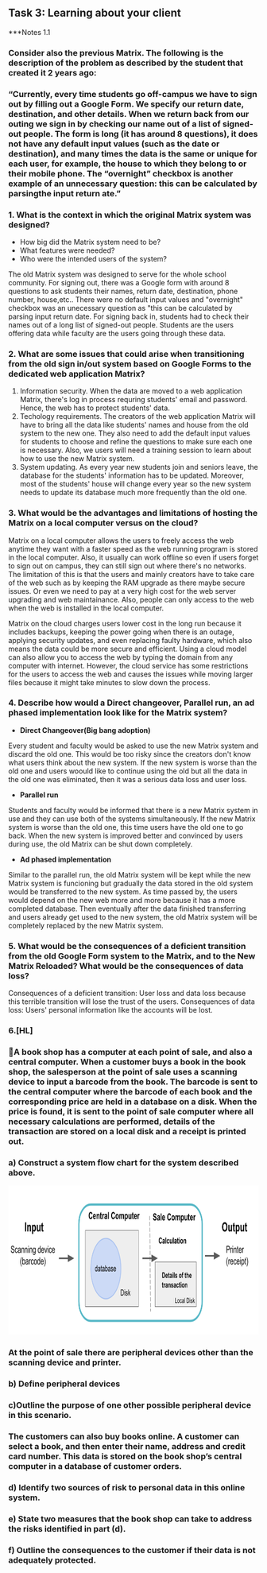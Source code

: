 ## Task 3: Learning about your client
***Notes 1.1
### Consider also the previous Matrix. The following is the description of the problem as described by the student that created it 2 years ago:

### “Currently, every time students go off-campus we have to sign out by filling out a Google Form. We specify our return date, destination, and other details. When we return back from our outing we sign in by checking our name out of a list of  signed-out people. The form is long (it has around 8 questions), it does not have any default input values (such as the date or destination), and many times the data is the same or unique for each user, for example, the house to which they belong to or their mobile phone. The “overnight” checkbox is another example of an unnecessary question: this can be calculated by parsingthe input return ate.”

### 1. What is the context in which the original Matrix system was designed?
  * How big did the Matrix system need to be? 
  * What features were needed?
  * Who were the intended users of the system?

The old Matrix system was designed to serve for the whole school community. For signing out, there was a Google form with around 8 questions to ask students their 
names, return date, destination, phone number, house,etc.. There were no default input values and "overnight" checkbox was an unecessary question as "this can be 
calculated by parsing input return date. For signing back in, students had to check their names out of a long list of signed-out people. Students are the users 
offering data while faculty are the users going through these data.

### 2. What are some issues that could arise when transitioning from the old sign in/out system based on Google Forms to the dedicated web application Matrix? 
1. Information security. When the data are moved to a web application Matrix, there's log in process requring students' email and password. Hence, the web has to 
protect students' data. 
2. Techology requirements. The creators of the web application Matrix will have to bring all the data like students' names and house from the old system to the new 
one. They also need to add the default input values for students to choose and refine the questions to make sure each one is necessary. Also, we users will need a 
training session to learn about how to use the new Matrix system.
3. System updating. As every year new students join and seniors leave, the database for the students' information has to be updated. Moreover, most of the 
students' house will change every year so the new system needs to update its database much more frequently than the old one.

### 3. What would be the advantages and limitations of hosting the Matrix on a local computer versus on the cloud?
Matrix on a local computer allows the users to freely access the web anytime they want with a faster speed as the web running program is stored in the local 
computer. Also, it usually can work offline so even if users forget to sign out on campus, they can still sign out where there's no networks. The limitation of 
this is that the users and mainly creators have to take care of the web such as by keeping the RAM upgrade as there maybe secure issues. Or even we need to pay at 
a very high cost for the web server upgrading and web maintainance. Also, people can only access to the web when the web is installed in the local computer.

Matrix on the cloud charges users lower cost in the long run because it includes backups, keeping the power going when there is an outage, applying security 
updates, and even replacing faulty hardware, which also means the data could be more secure and efficient. Using a cloud model can also allow you to access the web 
by typing the domain from any computer with internet. However, the cloud service has some restrictions for the users to access the web and causes the issues while 
moving larger files because it might take minutes to slow down the process.

### 4. Describe how would a Direct changeover, Parallel run, an ad phased implementation look like for the Matrix system? 
+ **Direct Changeover(Big bang adoption)** 

Every student and faculty would be asked to use the new Matrix system and discard the old one. This would be too risky since the creators don't know what users 
think about the new system. If the new system is worse than the old one and users woould like to continue using the old but all the data in the old one was 
eliminated, then it was a serious data loss and user loss. 

+ **Parallel run**

Students and faculty would be informed that there is a new Matrix system in use and they can use both of the systems simultaneously. If the new Matrix system is 
worse than the old one, this time users have the old one to go back. When the new system is improved better and convinced by users during use, the old Matrix can 
be shut down completely.

+ **Ad phased implementation**

Similar to the parallel run, the old Matrix system will be kept while the new Matrix system is funcioning but gradually the data stored in the old system would be 
transferred to the new system. As time passed by, the users would depend on the new web more and more because it has a more completed database. Then eventually 
after the data finished transferring and users already get used to the new system, the old Matrix system will be completely replaced by the new Matrix system. 


### 5. What would be the consequences of a deficient transition from the old Google Form system to the Matrix, and to the New Matrix Reloaded? What would be the consequences of data loss?
Consequences of a deficient transition:  User loss and data loss because this terrible transition will lose the trust of the users.
Consequences of data loss: Users' personal information like the accounts will be lost.

### 6.[HL]
### 📔A book shop has a computer at each point of sale, and also a central computer. When a customer buys a book in the book shop, the salesperson at the point of sale uses a scanning device to input a barcode from the book. The barcode is sent to the central computer where the barcode of each book and the corresponding price are held in a database on a disk. When the price is found, it is sent to the point of sale computer where all necessary calculations are performed, details of the transaction are stored on a local disk and a receipt is printed out.

### a) Construct a system flow chart for the system described above.

<img src= "https://github.com/cathymonkey/Unit2/blob/main/SystemFlowChart.png" width = "800" height = "300">

### At the point of sale there are peripheral devices other than the scanning device and printer.

### b) Define peripheral devices


### c)Outline the purpose of one other possible peripheral device in this scenario.


### The customers can also buy books online. A customer can select a book, and then enter their name, address and credit card number. This data is stored on the book shop’s central computer in a database of customer orders.

### d) Identify two sources of risk to personal data in this online system.


### e) State two measures that the book shop can take to address the risks identified in part (d).



### f) Outline the consequences to the customer if their data is not adequately protected.



